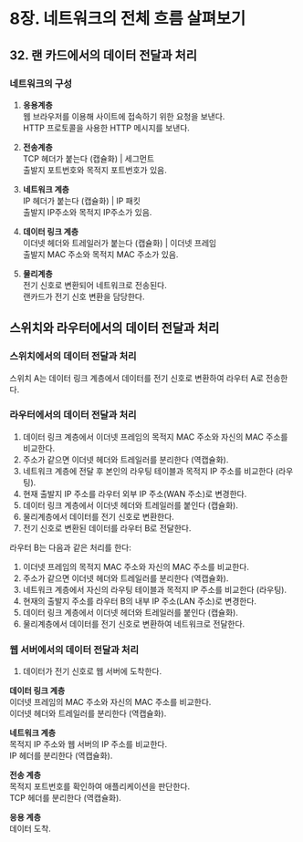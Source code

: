 # 8장. 네트워크의 전체 흐름 살펴보기

## 32. 랜 카드에서의 데이터 전달과 처리

### 네트워크의 구성

1. **응용계층**  
   웹 브라우저를 이용해 사이트에 접속하기 위한 요청을 보낸다.  
   HTTP 프로토콜을 사용한 HTTP 메시지를 보낸다.

2. **전송계층**  
   TCP 헤더가 붙는다 (캡슐화) | 세그먼트  
   출발지 포트번호와 목적지 포트번호가 있음.

3. **네트워크 계층**  
   IP 헤더가 붙는다 (캡슐화) | IP 패킷  
   출발지 IP주소와 목적지 IP주소가 있음.

4. **데이터 링크 계층**  
   이더넷 헤더와 트레일러가 붙는다 (캡슐화) | 이더넷 프레임  
   출발지 MAC 주소와 목적지 MAC 주소가 있음.

5. **물리계층**  
   전기 신호로 변환되어 네트워크로 전송된다.  
   랜카드가 전기 신호 변환을 담당한다.

## 스위치와 라우터에서의 데이터 전달과 처리

### 스위치에서의 데이터 전달과 처리

스위치 A는 데이터 링크 계층에서 데이터를 전기 신호로 변환하여 라우터 A로 전송한다.

### 라우터에서의 데이터 전달과 처리

1. 데이터 링크 계층에서 이더넷 프레임의 목적지 MAC 주소와 자신의 MAC 주소를 비교한다.
2. 주소가 같으면 이더넷 헤더와 트레일러를 분리한다 (역캡슐화).
3. 네트워크 계층에 전달 후 본인의 라우팅 테이블과 목적지 IP 주소를 비교한다 (라우팅).
4. 현재 출발지 IP 주소를 라우터 외부 IP 주소(WAN 주소)로 변경한다.
5. 데이터 링크 계층에서 이더넷 헤더와 트레일러를 붙인다 (캡슐화).
6. 물리계층에서 데이터를 전기 신호로 변환한다.
7. 전기 신호로 변환된 데이터를 라우터 B로 전달한다.

라우터 B는 다음과 같은 처리를 한다:

1. 이더넷 프레임의 목적지 MAC 주소와 자신의 MAC 주소를 비교한다.
2. 주소가 같으면 이더넷 헤더와 트레일러를 분리한다 (역캡슐화).
3. 네트워크 계층에서 자신의 라우팅 테이블과 목적지 IP 주소를 비교한다 (라우팅).
4. 현재의 출발지 주소를 라우터 B의 내부 IP 주소(LAN 주소)로 변경한다.
5. 데이터 링크 계층에서 이더넷 헤더와 트레일러를 붙인다 (캡슐화).
6. 물리계층에서 데이터를 전기 신호로 변환하여 네트워크로 전달한다.

### 웹 서버에서의 데이터 전달과 처리

1. 데이터가 전기 신호로 웹 서버에 도착한다.

**데이터 링크 계층**  
이더넷 프레임의 MAC 주소와 자신의 MAC 주소를 비교한다.  
이더넷 헤더와 트레일러를 분리한다 (역캡슐화).

**네트워크 계층**  
목적지 IP 주소와 웹 서버의 IP 주소를 비교한다.  
IP 헤더를 분리한다 (역캡슐화).

**전송 계층**  
목적지 포트번호를 확인하여 애플리케이션을 판단한다.  
TCP 헤더를 분리한다 (역캡슐화).

**응용 계층**  
데이터 도착.
